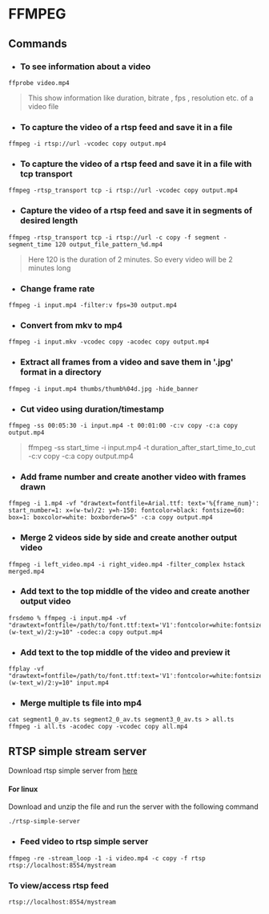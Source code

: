 # FFMPEG
## Commands
- ### To see information about a video
```
ffprobe video.mp4
```
> This show information like duration, bitrate , fps , resolution etc. of a video file
- ### To capture the video of a rtsp feed and save it in a file
```
ffmpeg -i rtsp://url -vcodec copy output.mp4
```
- ### To capture the video of a rtsp feed and save it in a file with tcp transport
```
ffmpeg -rtsp_transport tcp -i rtsp://url -vcodec copy output.mp4
```
- ### Capture the video of a rtsp feed and save it in segments of desired length
```
ffmpeg -rtsp_transport tcp -i rtsp://url -c copy -f segment -segment_time 120 output_file_pattern_%d.mp4
```
> Here 120 is the duration of 2 minutes. So every video will be 2 minutes long
- ### Change frame rate
```
ffmpeg -i input.mp4 -filter:v fps=30 output.mp4
```
- ### Convert from mkv to mp4
```
ffmpeg -i input.mkv -vcodec copy -acodec copy output.mp4
```
- ### Extract all frames from a video and save them in '.jpg' format in a directory
```
ffmpeg -i input.mp4 thumbs/thumb%04d.jpg -hide_banner
```
- ### Cut video using duration/timestamp
```
ffmpeg -ss 00:05:30 -i input.mp4 -t 00:01:00 -c:v copy -c:a copy output.mp4
```
> ffmpeg -ss start_time -i input.mp4 -t duration_after_start_time_to_cut -c:v copy -c:a copy output.mp4
- ### Add frame number and create another video with frames drawn
```
ffmpeg -i 1.mp4 -vf "drawtext=fontfile=Arial.ttf: text='%{frame_num}': start_number=1: x=(w-tw)/2: y=h-150: fontcolor=black: fontsize=60: box=1: boxcolor=white: boxborderw=5" -c:a copy output.mp4
```
- ### Merge 2 videos side by side and create another output video
```
ffmpeg -i left_video.mp4 -i right_video.mp4 -filter_complex hstack merged.mp4
```
- ### Add text to the top middle of the video and create another output video
```
frsdemo % ffmpeg -i input.mp4 -vf "drawtext=fontfile=/path/to/font.ttf:text='V1':fontcolor=white:fontsize=24:box=1:boxcolor=black@0.5:boxborderw=5:x=(w-text_w)/2:y=10" -codec:a copy output.mp4
```
- ### Add text to the top middle of the video and preview it
```
ffplay -vf "drawtext=fontfile=/path/to/font.ttf:text='V1':fontcolor=white:fontsize=24:box=1:boxcolor=black@0.5:boxborderw=5:x=(w-text_w)/2:y=10" input.mp4
```
- ### Merge multiple ts file into mp4
```
cat segment1_0_av.ts segment2_0_av.ts segment3_0_av.ts > all.ts
ffmpeg -i all.ts -acodec copy -vcodec copy all.mp4
```
## RTSP simple stream server
Download rtsp simple server from [here](https://github.com/aler9/mediamtx/releases)
#### For linux
Download and unzip the file and run the server with the following command
```
./rtsp-simple-server
```
- ### Feed video to rtsp simple server
```
ffmpeg -re -stream_loop -1 -i video.mp4 -c copy -f rtsp rtsp://localhost:8554/mystream
```
### To view/access rtsp feed
```
rtsp://localhost:8554/mystream
```